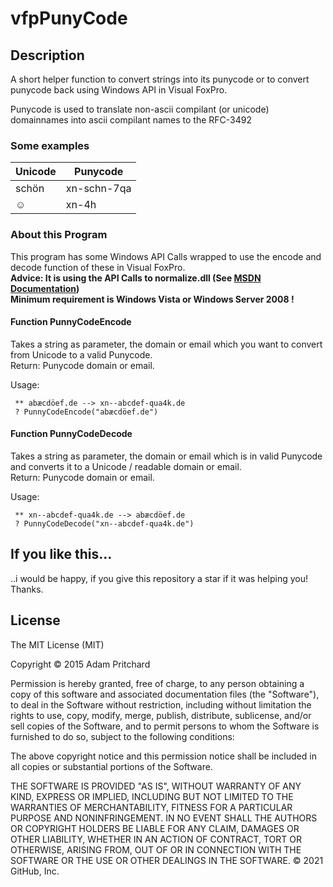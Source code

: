 # vfpPunyCode

## Description
A short helper function to convert strings into its punycode or to convert punycode back using Windows API in Visual FoxPro.

Punycode is used to translate non-ascii compilant (or unicode) domainnames into ascii compilant names to the RFC-3492

### Some examples
|Unicode      |Punycode    |
|-------------|------------|
|schön        |xn-schn-7qa |
|☺            |xn-4h       |

### About this Program
This program has some Windows API Calls wrapped to use the encode and decode function of these in Visual FoxPro.  
**Advice: It is using the API Calls to normalize.dll (See [MSDN Documentation](https://docs.microsoft.com/en-us/windows/win32/api/winnls/nf-winnls-idntounicode))  
Minimum requirement is Windows Vista or Windows Server 2008 !**

#### Function **PunnyCodeEncode**  

Takes a string as parameter, the domain or email which you want to convert from Unicode to a valid Punycode.  
Return: Punycode domain or email.

Usage:  
```dBase
 ** abæcdöef.de --> xn--abcdef-qua4k.de
 ? PunnyCodeEncode("abæcdöef.de")
```
#### Function **PunnyCodeDecode**  

Takes a string as parameter, the domain or email which is in valid Punycode and converts it to a Unicode / readable domain or email.  
Return: Punycode domain or email.

Usage:  
```dBase
 ** xn--abcdef-qua4k.de --> abæcdöef.de    
 ? PunnyCodeDecode("xn--abcdef-qua4k.de")
```

## If you like this...  
..i would be happy, if you give this repository a star if it was helping you! Thanks.


## License
The MIT License (MIT)

Copyright © 2015 Adam Pritchard

Permission is hereby granted, free of charge, to any person obtaining a copy of this software and associated documentation files (the "Software"), to deal in the Software without restriction, including without limitation the rights to use, copy, modify, merge, publish, distribute, sublicense, and/or sell copies of the Software, and to permit persons to whom the Software is furnished to do so, subject to the following conditions:

The above copyright notice and this permission notice shall be included in all copies or substantial portions of the Software.

THE SOFTWARE IS PROVIDED "AS IS", WITHOUT WARRANTY OF ANY KIND, EXPRESS OR IMPLIED, INCLUDING BUT NOT LIMITED TO THE WARRANTIES OF MERCHANTABILITY, FITNESS FOR A PARTICULAR PURPOSE AND NONINFRINGEMENT. IN NO EVENT SHALL THE AUTHORS OR COPYRIGHT HOLDERS BE LIABLE FOR ANY CLAIM, DAMAGES OR OTHER LIABILITY, WHETHER IN AN ACTION OF CONTRACT, TORT OR OTHERWISE, ARISING FROM, OUT OF OR IN CONNECTION WITH THE SOFTWARE OR THE USE OR OTHER DEALINGS IN THE SOFTWARE.
© 2021 GitHub, Inc.

